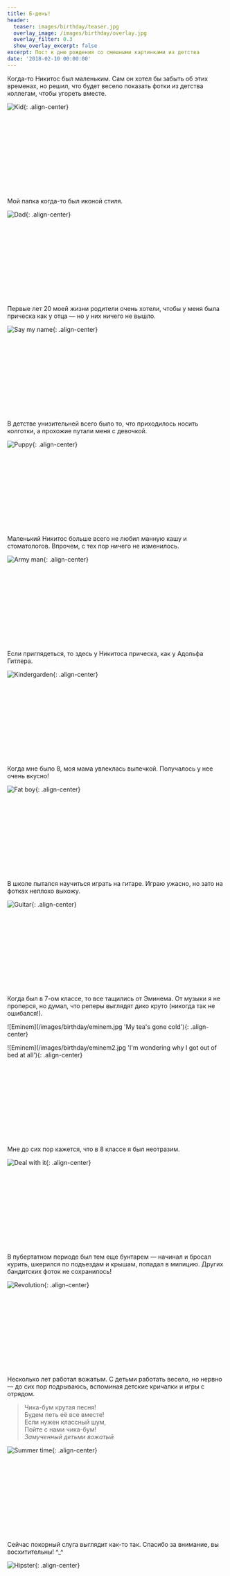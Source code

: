 ```yaml
---
title: Б-день!
header:
  teaser: images/birthday/teaser.jpg
  overlay_image: /images/birthday/overlay.jpg
  overlay_filter: 0.3
  show_overlay_excerpt: false 
excerpt: Пост к дню рождения со смешными картинками из детства
date: '2018-02-10 00:00:00'
---
```


Когда-то Никитос был маленьким. Сам он хотел бы забыть об этих временах, но решил, что будет весело показать фотки из детства коллегам, чтобы угореть вместе.

![Kid](/images/birthday/kid.jpg 'Папин стиляга, мамин симпатяга'){: .align-center}

<p style="margin-top: 200px;"></p>

Мой папка когда-то был иконой стиля.

![Dad](/images/birthday/dad.jpg 'Икона стиля'){: .align-center}

<p style="margin-top: 200px;"></p>

Первые лет 20 моей жизни родители очень хотели, чтобы у меня была прическа как у отца — но у них ничего не вышло.

![Say my name](/images/birthday/say_my_name.jpg 'Say my name'){: .align-center}

<p style="margin-top: 200px;"></p>

В детстве унизительней всего было то, что приходилось носить колготки, а прохожие путали меня с девочкой.

![Puppy](/images/birthday/puppy.jpg 'Карапуз'){: .align-center}

<p style="margin-top: 200px;"></p>

Маленький Никитос больше всего не любил манную кашу и стоматологов. Впрочем, с тех пор ничего не изменилось.

![Army man](/images/birthday/army_man.jpg 'Воин'){: .align-center}

<p style="margin-top: 200px;"></p>

Если приглядеться, то здесь у Никитоса прическа, как у Адольфа Гитлера.

![Kindergarden](/images/birthday/kindergarden.jpg 'Найдите X'){: .align-center}

<p style="margin-top: 200px;"></p>

Когда мне было 8, моя мама увлеклась выпечкой. Получалось у нее очень вкусно!

![Fat boy](/images/birthday/fat.jpg 'Не злоупотребляйте слойками'){: .align-center}

<p style="margin-top: 200px;"></p>

В школе пытался научиться играть на гитаре. Играю ужасно, но зато на фотках неплохо выхожу.

![Guitar](/images/birthday/guitar.jpg 'Белый снег, серый лёд'){: .align-center}

<p style="margin-top: 200px;"></p>

Когда был в 7-ом классе, то все тащились от Эминема. От музыки я не проперся, но думал, что реперы выглядят дико круто (никогда так не ошибался!).

![Eminem](/images/birthday/eminem.jpg 'My tea's gone cold'){: .align-center}

![Eminem](/images/birthday/eminem2.jpg 'I'm wondering why I got out of bed at all'){: .align-center}

<p style="margin-top: 200px;"></p>

Мне до сих пор кажется, что в 8 классе я был неотразим.

![Deal with it](/images/birthday/deal_with_it.jpg 'Deal with it'){: .align-center}

<p style="margin-top: 200px;"></p>

В пубертатном периоде был тем еще бунтарем — начинал и бросал курить, шкерился по подъездам и крышам, попадал в милицию. Других бандитских фоток не сохранилось!

![Revolution](/images/birthday/che.jpg 'Кто-'){: .align-center}

<p style="margin-top: 200px;"></p>

Несколько лет работал вожатым. С детьми работать весело, но нервно — до сих пор подрываюсь, вспоминая детские кричалки и игры с отрядом.

> Чика-бум крутая песня! <br/>
> Будем петь её все вместе! <br/>
> Если нужен классный шум, <br/>
> Пойте с нами чика-бум! <br/>
> <cite>Замученный детьми вожатый</cite>

![Summer time](/images/birthday/summer.jpg 'Мама, у меня 20 детей'){: .align-center}

<p style="margin-top: 200px;"></p>

Сейчас покорный слуга выглядит как-то так. Спасибо за внимание, вы восхитительны! ^_^

![Hipster](/images/birthday/hipster.png 'Всем смузи за счет заведения'){: .align-center}